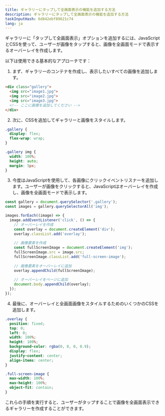 ```yaml
---
title: ギャラリーにタップして全画面表示の機能を追加する方法
description: ギャラリーにタップして全画面表示の機能を追加する方法
taskInputHash: 6d842ebf89621c74
lang: ja
---
```

ギャラリーに「タップして全画面表示」オプションを追加するには、JavaScriptとCSSを使って、ユーザーが画像をタップすると、画像を全画面モードで表示するオーバーレイを作成します。

以下は使用できる基本的なアプローチです：

1. まず、ギャラリーのコンテナを作成し、表示したいすべての画像を追加します。

```html
<div class="gallery">
  <img src="image1.jpg">
  <img src="image2.jpg">
  <img src="image3.jpg">
  <!-- ここに画像を追加してください -->
</div>
```

2. 次に、CSSを追加してギャラリーと画像をスタイルします。

```css
.gallery {
  display: flex;
  flex-wrap: wrap;
}

.gallery img {
  width: 100%;
  height: auto;
  margin: 5px;
}
```

3. 今度はJavaScriptを使用して、各画像にクリックイベントリスナーを追加します。ユーザーが画像をクリックすると、JavaScriptはオーバーレイを作成し、画像を全画面モードで表示します。

```javascript
const gallery = document.querySelector('.gallery');
const images = gallery.querySelectorAll('img');

images.forEach((image) => {
  image.addEventListener('click', () => {
    // オーバーレイを作成
    const overlay = document.createElement('div');
    overlay.classList.add('overlay');
    
    // 画像要素を作成
    const fullScreenImage = document.createElement('img');
    fullScreenImage.src = image.src;
    fullScreenImage.classList.add('full-screen-image');
    
    // 画像要素をオーバーレイに追加
    overlay.appendChild(fullScreenImage);
    
    // オーバーレイをページに追加
    document.body.appendChild(overlay);
  });
});
```

4. 最後に、オーバーレイと全画面画像をスタイルするためのいくつかのCSSを追加します。

```css
.overlay {
  position: fixed;
  top: 0;
  left: 0;
  width: 100%;
  height: 100%;
  background-color: rgba(0, 0, 0, 0.9);
  display: flex;
  justify-content: center;
  align-items: center;
}

.full-screen-image {
  max-width: 100%;
  max-height: 100%;
  object-fit: contain;
}
```

これらの手順を実行すると、ユーザーがタップすることで画像を全画面表示できるギャラリーを作成することができます。
